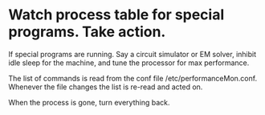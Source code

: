 # Watch process table for special programs. Take action.

If special programs are running. Say a circuit simulator or EM solver, inhibit idle sleep for the machine, and tune the processor for max performance.

The list of commands is read from the conf file /etc/performanceMon.conf. Whenever the file changes the list is re-read and acted on.

When the process is gone, turn everything back.
